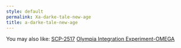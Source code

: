 ```yaml
---
style: default
permalink: Xa-darke-tale-new-age
title: a-darke-tale-new-age
---
```

You may also like:
[SCP-2517](http://scp-wiki.net/scp-2517)
[Olympia Integration Experiment-OMEGA](http://scp-wiki.net/olympia-integration-experiment-omega)